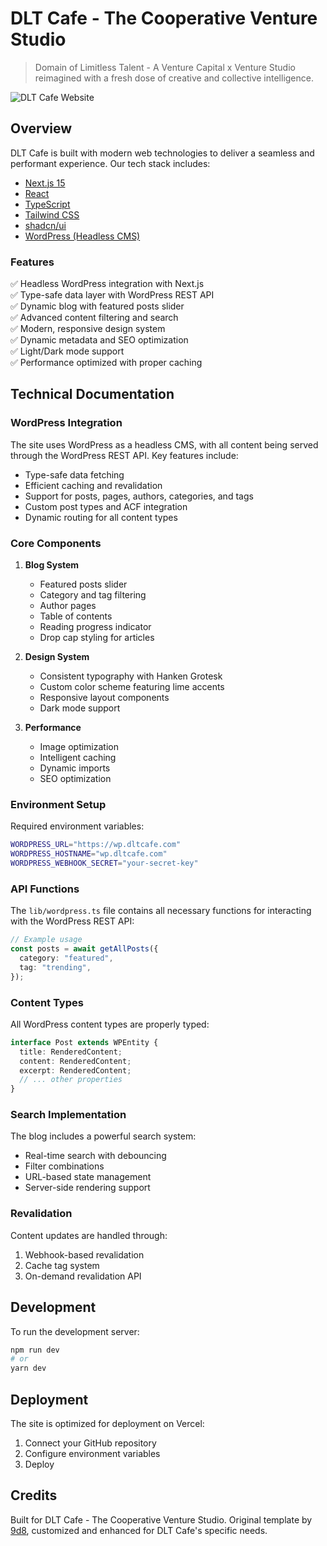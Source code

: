 # DLT Cafe - The Cooperative Venture Studio

> Domain of Limitless Talent - A Venture Capital x Venture Studio reimagined with a fresh dose of creative and collective intelligence.

![DLT Cafe Website](https://dltcafe.com/og-image.jpg)

## Overview

DLT Cafe is built with modern web technologies to deliver a seamless and performant experience. Our tech stack includes:

- [Next.js 15](https://nextjs.org/docs)
- [React](https://react.dev/)
- [TypeScript](https://www.typescriptlang.org/docs/)
- [Tailwind CSS](https://tailwindcss.com/)
- [shadcn/ui](https://ui.shadcn.com/docs)
- [WordPress (Headless CMS)](https://wordpress.org)

### Features

✅ Headless WordPress integration with Next.js<br>
✅ Type-safe data layer with WordPress REST API<br>
✅ Dynamic blog with featured posts slider<br>
✅ Advanced content filtering and search<br>
✅ Modern, responsive design system<br>
✅ Dynamic metadata and SEO optimization<br>
✅ Light/Dark mode support<br>
✅ Performance optimized with proper caching<br>

## Technical Documentation

### WordPress Integration

The site uses WordPress as a headless CMS, with all content being served through the WordPress REST API. Key features include:

- Type-safe data fetching
- Efficient caching and revalidation
- Support for posts, pages, authors, categories, and tags
- Custom post types and ACF integration
- Dynamic routing for all content types

### Core Components

1. **Blog System**
   - Featured posts slider
   - Category and tag filtering
   - Author pages
   - Table of contents
   - Reading progress indicator
   - Drop cap styling for articles

2. **Design System**
   - Consistent typography with Hanken Grotesk
   - Custom color scheme featuring lime accents
   - Responsive layout components
   - Dark mode support

3. **Performance**
   - Image optimization
   - Intelligent caching
   - Dynamic imports
   - SEO optimization

### Environment Setup

Required environment variables:

```bash
WORDPRESS_URL="https://wp.dltcafe.com"
WORDPRESS_HOSTNAME="wp.dltcafe.com"
WORDPRESS_WEBHOOK_SECRET="your-secret-key"
```

### API Functions

The `lib/wordpress.ts` file contains all necessary functions for interacting with the WordPress REST API:

```typescript
// Example usage
const posts = await getAllPosts({
  category: "featured",
  tag: "trending",
});
```

### Content Types

All WordPress content types are properly typed:

```typescript
interface Post extends WPEntity {
  title: RenderedContent;
  content: RenderedContent;
  excerpt: RenderedContent;
  // ... other properties
}
```

### Search Implementation

The blog includes a powerful search system:

- Real-time search with debouncing
- Filter combinations
- URL-based state management
- Server-side rendering support

### Revalidation

Content updates are handled through:

1. Webhook-based revalidation
2. Cache tag system
3. On-demand revalidation API

## Development

To run the development server:

```bash
npm run dev
# or
yarn dev
```

## Deployment

The site is optimized for deployment on Vercel:

1. Connect your GitHub repository
2. Configure environment variables
3. Deploy

## Credits

Built for DLT Cafe - The Cooperative Venture Studio. Original template by [9d8](https://9d8.dev), customized and enhanced for DLT Cafe's specific needs.
